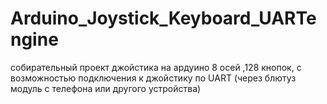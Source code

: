# Arduino_Joystick_Keyboard_UARTengine
собирательный проект джойстика на ардуино 8 осей ,128 кнопок, с возможностью подключения к джойстику по UART (через блютуз модуль с телефона или другого устройства)  
